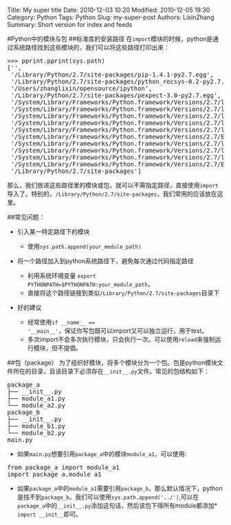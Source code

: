 Title: My super title
Date: 2010-12-03 10:20
Modified: 2010-12-05 19:30
Category: Python
Tags: Python
Slug: my-super-post
Authors: LixinZhang
Summary: Short version for index and feeds


#Python中的模块与包
##标准库的安装路径
在<code>import</code>模块的时候，python是通过系统路径找到这些模块的，我们可以将这些路径打印出来：
<pre>
>>> pprint.pprint(sys.path)
['',
 '/Library/Python/2.7/site-packages/pip-1.4.1-py2.7.egg',
 '/Library/Python/2.7/site-packages/python_recsys-0.2-py2.7.egg',
 '/Users/zhanglixin/opensource/ipython',
 '/Library/Python/2.7/site-packages/pexpect-3.0-py2.7.egg',
 '/System/Library/Frameworks/Python.framework/Versions/2.7/lib/python27.zip',
 '/System/Library/Frameworks/Python.framework/Versions/2.7/lib/python2.7',
 '/System/Library/Frameworks/Python.framework/Versions/2.7/lib/python2.7/plat-darwin',
 '/System/Library/Frameworks/Python.framework/Versions/2.7/lib/python2.7/plat-mac',
 '/System/Library/Frameworks/Python.framework/Versions/2.7/lib/python2.7/plat-mac/lib-scriptpackages',
 '/System/Library/Frameworks/Python.framework/Versions/2.7/Extras/lib/python',
 '/System/Library/Frameworks/Python.framework/Versions/2.7/lib/python2.7/lib-tk',
 '/System/Library/Frameworks/Python.framework/Versions/2.7/lib/python2.7/lib-old',
 '/System/Library/Frameworks/Python.framework/Versions/2.7/lib/python2.7/lib-dynload',
 '/System/Library/Frameworks/Python.framework/Versions/2.7/Extras/lib/python/PyObjC',
 '/Library/Python/2.7/site-packages']
</pre>

那么，我们放进这些路径里的模块或包，就可以不需指定路径，直接使用<code>import</code>导入了。特别的，<code>/Library/Python/2.7/site-packages</code>，我们常用的应该放在这里。

##常见问题：

* 引入某一特定路径下的模块
  * 使用<code>sys.path.append(your_module_path)</code>

* 将一个路径加入到python系统路径下，避免每次通过代码指定路径
  * 利用系统环境变量 <code>export PYTHONPATH=$PYTHONPATH:your_module_path</code>，
  * 直接将这个路径链接到类似<code>/Library/Python/2.7/site-packages</code>目录下

* 好的建议
  * 经常使用<code>if \_\_name\__ == '\_\_main__'</code>，保证你写包既可以import又可以独立运行，用于test。
  * 多次import不会多次执行模块，只会执行一次。可以使用<code>reload</code>来强制运行模块，但不提倡。
  
##包（package）
为了组织好模块，将多个模块分为一个包。包是python模块文件所在的目录，且该目录下必须存在<code>\_\_init__.py</code>文件。常见的包结构如下：
<pre>
package_a
├── __init__.py
├── module_a1.py
└── module_a2.py
package_b
├── __init__.py
├── module_b1.py
└── module_b2.py
main.py
</pre>

*	如果<code>main.py</code>想要引用<code>package_a</code>中的模块<code>module_a1</code>，可以使用:
<pre>
from package_a import module_a1
import package_a.module_a1
</pre>

* 如果<code>package_a</code>中的<code>module_a1</code>需要引用<code>package_b</code>，那么默认情况下，python是找不到<code>package_b</code>。我们可以使用<code>sys.path.append('../')</code>,可以在<code>package_a</code>中的<code>\_\_init\_\_.py</code>添加这句话，然后该包下得所有module都添加* <code>import \_\_init__</code>即可。



